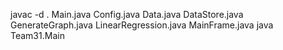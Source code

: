 javac -d . Main.java Config.java Data.java DataStore.java GenerateGraph.java LinearRegression.java MainFrame.java
java Team31.Main
